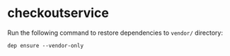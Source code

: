 # checkoutservice

Run the following command to restore dependencies to `vendor/` directory:

    dep ensure --vendor-only


